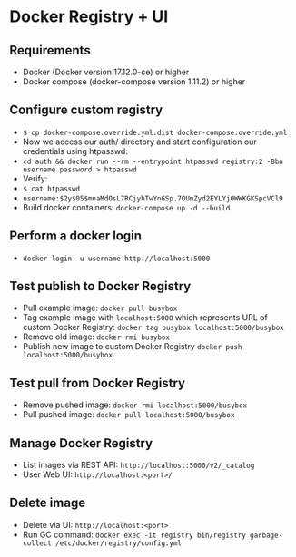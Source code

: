 Docker Registry + UI
===========================================

## Requirements
* Docker (Docker version 17.12.0-ce) or higher
* Docker compose (docker-compose version 1.11.2) or higher

Configure custom registry
------------------------- 
- `$ cp docker-compose.override.yml.dist docker-compose.override.yml`
- Now we access our auth/ directory and start configuration our credentials using htpasswd:
- `cd auth && docker run --rm --entrypoint htpasswd registry:2 -Bbn username password > htpasswd`
- Verify:
- `$ cat htpasswd`
- `username:$2y$05$mnaMdOsL7RCjyhTwYnGSp.7OUmZyd2EYLYj0WWKGKSpcVCl9`
- Build docker containers: `docker-compose up -d --build`

Perform a docker login
------------------------
* `docker login -u username http://localhost:5000`

Test publish to Docker Registry
-------------------------------
- Pull example image: `docker pull busybox`
- Tag example image with `localhost:5000` which represents URL of custom Docker Registry: `docker tag busybox localhost:5000/busybox`
- Remove old image: `docker rmi busybox`
- Publish new image to custom Docker Registry `docker push localhost:5000/busybox`

Test pull from Docker Registry
-------------------------------
- Remove pushed image: `docker rmi localhost:5000/busybox`
- Pull pushed image: `docker pull localhost:5000/busybox`

Manage Docker Registry
-------------------------------
- List images via REST API: `http://localhost:5000/v2/_catalog`
- User Web UI: `http://localhost:<port>/`

Delete image
-------------------------------
- Delete via UI: `http://localhost:<port>`
- Run GC command: `docker exec -it registry bin/registry garbage-collect /etc/docker/registry/config.yml`	

